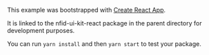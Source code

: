 This example was bootstrapped with [Create React App](https://github.com/facebook/create-react-app).

It is linked to the nfid-ui-kit-react package in the parent directory for development purposes.

You can run `yarn install` and then `yarn start` to test your package.
